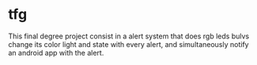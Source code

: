 # tfg
This final degree project consist in a alert system that does rgb leds bulvs change its color light and state with every alert, and simultaneously notify an android app with the alert.
